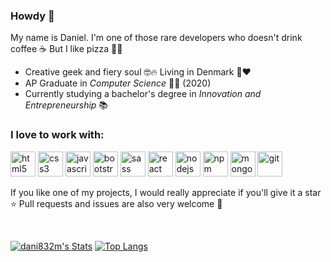 ### Howdy 👋

My name is Daniel. I'm one of those rare developers who doesn't drink coffee ☕ But I like pizza 🍕😋

- Creative geek and fiery soul 🤓🔥 Living in Denmark 🤍❤
- AP Graduate in _Computer Science_ 👨‍💻 (2020)
- Currently studying a bachelor's degree in _Innovation and Entrepreneurship_ 📚

### I love to work with:

[<img src='https://cdn.jsdelivr.net/npm/simple-icons@3.0.1/icons/html5.svg' alt='html5' title='HTML5' height='40' />](https://en.wikipedia.org/wiki/HTML5) [<img src='https://cdn.jsdelivr.net/npm/simple-icons@3.0.1/icons/css3.svg' alt='css3' title='CSS3' height='40' />](https://en.wikipedia.org/wiki/CSS) [<img src='https://cdn.jsdelivr.net/npm/simple-icons@3.0.1/icons/javascript.svg' alt='javascript' title='JavaScript' height='40' />](https://en.wikipedia.org/wiki/JavaScript) [<img src='https://cdn.jsdelivr.net/npm/simple-icons@3.0.1/icons/bootstrap.svg' alt='bootstrap' title='Bootstrap' height='40' />](https://en.wikipedia.org/wiki/Bootstrap_(front-end_framework)) [<img src='https://cdn.jsdelivr.net/npm/simple-icons@3.0.1/icons/sass.svg' alt='sass' title='Sass' height='40' />](https://en.wikipedia.org/wiki/Sass_(stylesheet_language)) [<img src='https://cdn.jsdelivr.net/npm/simple-icons@3.0.1/icons/react.svg' alt='react' title='React' height='40' />](https://en.wikipedia.org/wiki/React_(web_framework)) [<img src='https://cdn.jsdelivr.net/npm/simple-icons@3.0.1/icons/node-dot-js.svg' alt='nodejs' title='Node.js' height='40' />](https://en.wikipedia.org/wiki/Node.js) [<img src='https://cdn.jsdelivr.net/npm/simple-icons@3.0.1/icons/npm.svg' alt='npm' title='NPM' height='40' />](https://en.wikipedia.org/wiki/Npm_(software)) [<img src='https://cdn.jsdelivr.net/npm/simple-icons@3.0.1/icons/mongodb.svg' alt='mongodb' title='MongoDB' height='40' />](https://en.wikipedia.org/wiki/MongoDB) [<img src='https://cdn.jsdelivr.net/npm/simple-icons@3.0.1/icons/git.svg' alt='git' title='Git' height='40' />](https://en.wikipedia.org/wiki/Git)

If you like one of my projects, I would really appreciate if you'll give it a star ⭐ Pull requests and issues are also very welcome 🤗

<br />

[![dani832m's Stats](https://github-readme-stats.vercel.app/api?username=dani832m&hide=contribs)](https://github.com/dani832m)
[![Top Langs](https://github-readme-stats.vercel.app/api/top-langs/?username=dani832m&layout=compact)](https://github.com/dani832m)
